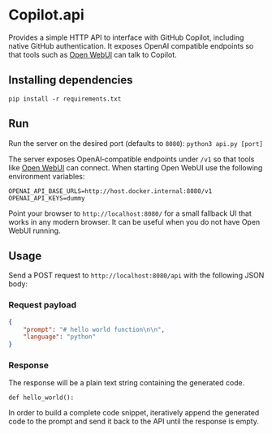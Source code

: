 # Copilot.api

Provides a simple HTTP API to interface with GitHub Copilot, including native GitHub authentication.  It exposes OpenAI compatible endpoints so that tools such as [Open WebUI](https://github.com/open-webui/open-webui) can talk to Copilot.

## Installing dependencies

`pip install -r requirements.txt`

## Run
Run the server on the desired port (defaults to `8080`):
`python3 api.py [port]`

The server exposes OpenAI‑compatible endpoints under `/v1` so that tools like
[Open WebUI](https://github.com/open-webui/open-webui) can connect.  When
starting Open WebUI use the following environment variables:

```
OPENAI_API_BASE_URLS=http://host.docker.internal:8080/v1
OPENAI_API_KEYS=dummy
```

Point your browser to `http://localhost:8080/` for a small fallback UI that works
in any modern browser.  It can be useful when you do not have Open WebUI running.

## Usage
Send a POST request to `http://localhost:8080/api` with the following JSON body:

### Request payload
```json
{
    "prompt": "# hello world function\n\n",
    "language": "python"
}
```

### Response

The response will be a plain text string containing the generated code.

```text
def hello_world():
```



In order to build a complete code snippet, iteratively append the generated code to the prompt and send it back to the API until the response is empty.
